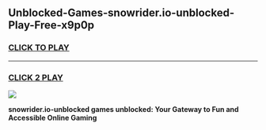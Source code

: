 
## Unblocked-Games-snowrider.io-unblocked-Play-Free-x9p0p
<h3>
<a href="https://premium76.site?title=snowrider.io-unblocked&ref=23A">CLICK TO PLAY</a></h3>
<hr>

<h3>
<a href="https://premium76.site?title=snowrider.io-unblocked&ref=23A">CLICK 2 PLAY</a>
  
</h3>

<a href="https://premium76.site?title=snowrider.io-unblocked&ref=23A"><img src="https://clearcache.store/games.png"></a>


**snowrider.io-unblocked games unblocked: Your Gateway to Fun and Accessible Online Gaming**
